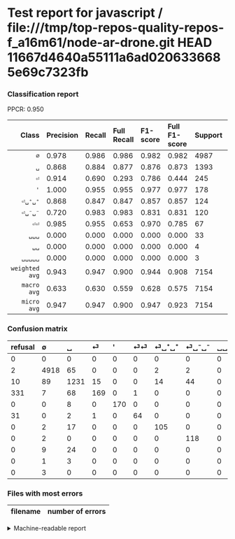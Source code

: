 # Test report for javascript / file:///tmp/top-repos-quality-repos-f_a16m61/node-ar-drone.git HEAD 11667d4640a55111a6ad0206336685e69c7323fb

### Classification report

PPCR: 0.950

| Class | Precision | Recall | Full Recall | F1-score | Full F1-score | Support | Full Support | PPCR |
|------:|:----------|:-------|:------------|:---------|:---------|:--------|:-------------|:-----|
| `∅` | 0.978| 0.986| 0.986| 0.982| 0.982| 4987| 4989| 1.000 |
| `␣` | 0.868| 0.884| 0.877| 0.876| 0.873| 1393| 1403| 0.993 |
| `⏎` | 0.914| 0.690| 0.293| 0.786| 0.444| 245| 576| 0.425 |
| `'` | 1.000| 0.955| 0.955| 0.977| 0.977| 178| 178| 1.000 |
| `⏎␣⁺␣⁺` | 0.868| 0.847| 0.847| 0.857| 0.857| 124| 124| 1.000 |
| `⏎␣⁻␣⁻` | 0.720| 0.983| 0.983| 0.831| 0.831| 120| 120| 1.000 |
| `⏎⏎` | 0.985| 0.955| 0.653| 0.970| 0.785| 67| 98| 0.684 |
| `␣␣␣` | 0.000| 0.000| 0.000| 0.000| 0.000| 33| 33| 1.000 |
| `␣␣` | 0.000| 0.000| 0.000| 0.000| 0.000| 4| 4| 1.000 |
| `␣␣␣␣␣` | 0.000| 0.000| 0.000| 0.000| 0.000| 3| 3| 1.000 |
| `weighted avg` | 0.943| 0.947| 0.900| 0.944| 0.908| 7154| 7528| 0.950 |
| `macro avg` | 0.633| 0.630| 0.559| 0.628| 0.575| 7154| 7528| 0.950 |
| `micro avg` | 0.947| 0.947| 0.900| 0.947| 0.923| 7154| 7528| 0.950 |

### Confusion matrix

|refusal|  ∅| ␣| ⏎| '| ⏎⏎| ⏎␣⁺␣⁺| ⏎␣⁻␣⁻| ␣␣␣| ␣␣| ␣␣␣␣␣| 
|:---|:---|:---|:---|:---|:---|:---|:---|:---|:---|:---|
|0 |0 |0 |0 |0 |0 |0 |0 |0 |0 |0 |
|2 |4918 |65 |0 |0 |0 |2 |2 |0 |0 |0 |
|10 |89 |1231 |15 |0 |0 |14 |44 |0 |0 |0 |
|331 |7 |68 |169 |0 |1 |0 |0 |0 |0 |0 |
|0 |0 |8 |0 |170 |0 |0 |0 |0 |0 |0 |
|31 |0 |2 |1 |0 |64 |0 |0 |0 |0 |0 |
|0 |2 |17 |0 |0 |0 |105 |0 |0 |0 |0 |
|0 |2 |0 |0 |0 |0 |0 |118 |0 |0 |0 |
|0 |9 |24 |0 |0 |0 |0 |0 |0 |0 |0 |
|0 |1 |3 |0 |0 |0 |0 |0 |0 |0 |0 |
|0 |3 |0 |0 |0 |0 |0 |0 |0 |0 |0 |

### Files with most errors

| filename | number of errors|
|:----:|:-----|

<details>
    <summary>Machine-readable report</summary>
```json
{
  "cl_report": {"\u0027": {"f1-score": 0.9770114942528736, "precision": 1.0, "recall": 0.9550561797752809, "support": 178}, "macro avg": {"f1-score": 0.6278561344406657, "precision": 0.6331073063377923, "recall": 0.6300051767553212, "support": 7154}, "micro avg": {"f1-score": 0.9470226446743081, "precision": 0.9470226446743081, "recall": 0.9470226446743081, "support": 7154}, "weighted avg": {"f1-score": 0.944075311969135, "precision": 0.9429703635067213, "recall": 0.9470226446743081, "support": 7154}, "\u2205": {"f1-score": 0.9818327011379516, "precision": 0.9775392566090241, "recall": 0.986164026468819, "support": 4987}, "\u23ce": {"f1-score": 0.786046511627907, "precision": 0.9135135135135135, "recall": 0.689795918367347, "support": 245}, "\u23ce\u23ce": {"f1-score": 0.9696969696969696, "precision": 0.9846153846153847, "recall": 0.9552238805970149, "support": 67}, "\u23ce\u2423\u207a\u2423\u207a": {"f1-score": 0.8571428571428572, "precision": 0.8677685950413223, "recall": 0.8467741935483871, "support": 124}, "\u23ce\u2423\u207b\u2423\u207b": {"f1-score": 0.8309859154929577, "precision": 0.7195121951219512, "recall": 0.9833333333333333, "support": 120}, "\u2423": {"f1-score": 0.8758448950551405, "precision": 0.8681241184767278, "recall": 0.8837042354630295, "support": 1393}, "\u2423\u2423": {"f1-score": 0.0, "precision": 0.0, "recall": 0.0, "support": 4}, "\u2423\u2423\u2423": {"f1-score": 0.0, "precision": 0.0, "recall": 0.0, "support": 33}, "\u2423\u2423\u2423\u2423\u2423": {"f1-score": 0.0, "precision": 0.0, "recall": 0.0, "support": 3}},
  "cl_report_full": {"\u0027": {"f1-score": 0.9770114942528736, "precision": 1.0, "recall": 0.9550561797752809, "support": 178}, "macro avg": {"f1-score": 0.5748945661129796, "precision": 0.6331073063377923, "recall": 0.5594801959560364, "support": 7528}, "micro avg": {"f1-score": 0.9228987876311129, "precision": 0.9470226446743081, "recall": 0.8999734325185972, "support": 7528}, "weighted avg": {"f1-score": 0.9078827049839214, "precision": 0.9417564227047185, "recall": 0.8999734325185972, "support": 7528}, "\u2205": {"f1-score": 0.9816367265469063, "precision": 0.9775392566090241, "recall": 0.9857686911204651, "support": 4989}, "\u23ce": {"f1-score": 0.4441524310118266, "precision": 0.9135135135135135, "recall": 0.2934027777777778, "support": 576}, "\u23ce\u23ce": {"f1-score": 0.7852760736196319, "precision": 0.9846153846153847, "recall": 0.6530612244897959, "support": 98}, "\u23ce\u2423\u207a\u2423\u207a": {"f1-score": 0.8571428571428572, "precision": 0.8677685950413223, "recall": 0.8467741935483871, "support": 124}, "\u23ce\u2423\u207b\u2423\u207b": {"f1-score": 0.8309859154929577, "precision": 0.7195121951219512, "recall": 0.9833333333333333, "support": 120}, "\u2423": {"f1-score": 0.8727401630627436, "precision": 0.8681241184767278, "recall": 0.8774055595153243, "support": 1403}, "\u2423\u2423": {"f1-score": 0.0, "precision": 0.0, "recall": 0.0, "support": 4}, "\u2423\u2423\u2423": {"f1-score": 0.0, "precision": 0.0, "recall": 0.0, "support": 33}, "\u2423\u2423\u2423\u2423\u2423": {"f1-score": 0.0, "precision": 0.0, "recall": 0.0, "support": 3}},
  "ppcr": 0.9503188097768331
}
```
</details>

